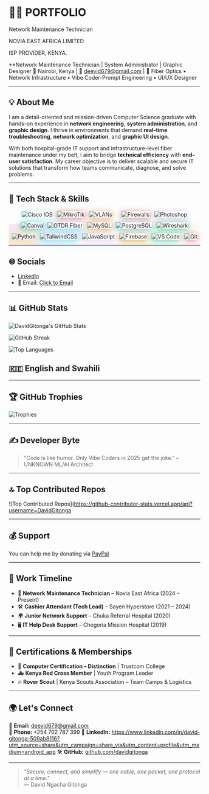# 👨‍💻 PORTFOLIO 
Network Maintenance Technician 

NOVIA EAST AFRICA LIMITED 

ISP PROVIDER, KENYA.

**Network Maintenance Technician | System Administrator | Graphic Designer 
📍 Nairobi, Kenya | 📧 deevid679@gmail.com | 
📡 Fiber Optics • Network Infrastructure • Vibe Coder-Prompt Engineering • UI/UX Designer

---

## 💡 About Me

I am a detail-oriented and mission-driven Computer Science graduate with hands-on experience in **network engineering**, **system administration**, and **graphic design**. I thrive in environments that demand **real-time troubleshooting**, **network optimization**, and **graphic UI design**.

With both hospital-grade IT support and infrastructure-level fiber maintenance under my belt, I aim to bridge **technical efficiency** with **end-user satisfaction**. My career objective is to deliver scalable and secure IT solutions that transform how teams communicate, diagnose, and solve problems.

---

## 🔧 Tech Stack & Skills
  <div align="center" style="position: relative;">
  <!-- Colorful Patterns as background using SVG -->
  <svg height="110" width="100%" style="position:absolute; left:0; top:0; z-index:-1; opacity:0.1;">
    <defs>
      <linearGradient id="grad1" x1="0%" y1="0%" x2="100%" y2="0%">
        <stop offset="0%" style="stop-color:rgb(255,0,150);stop-opacity:1" />
        <stop offset="100%" style="stop-color:rgb(0,204,255);stop-opacity:1" />
      </linearGradient>
    </defs>
    <ellipse cx="15%" cy="60" rx="140" ry="30" fill="url(#grad1)" />
    <ellipse cx="80%" cy="40" rx="120" ry="20" fill="#ffce45" opacity="0.4"/>
    <ellipse cx="50%" cy="90" rx="180" ry="15" fill="#34e89e" opacity="0.3"/>
  </svg>

  <!-- Tech Stack as Floating Buttons -->
  <div style="display: flex; flex-wrap: wrap; justify-content: center; gap: 12px; margin-top: 20px;">
    <img src="https://img.shields.io/badge/Cisco-IOS-blue?style=for-the-badge&logo=cisco&logoColor=white" alt="Cisco IOS" style="box-shadow: 0px 2px 15px #b2fefa;"/>
    <img src="https://img.shields.io/badge/MikroTik-Networks-fuchsia?style=for-the-badge&logo=mikrotik&logoColor=white" alt="MikroTik" style="box-shadow: 0px 2px 15px #fd6e6a;"/>
    <img src="https://img.shields.io/badge/VLANs-Network-orange?style=for-the-badge" alt="VLANs" style="box-shadow: 0px 2px 15px #fda085;"/>
    <img src="https://img.shields.io/badge/DHCP-&-VPNs-purple?style=for-the-badge" alt="" style="box-shadow: 0px 2px 15px #a8edea;"/>
    <img src="https://img.shields.io/badge/Firewalls-Security-red?style=for-the-badge&logo=firefox&logoColor=white" alt="Firewalls" style="box-shadow: 0px 2px 15px #f7797d;"/>
    <img src="https://img.shields.io/badge/Photoshop-Adobe-blueviolet?style=for-the-badge&logo=adobe-photoshop&logoColor=white" alt="Photoshop" style="box-shadow: 0px 2px 15px #e0c3fc;"/>
    <img src="https://img.shields.io/badge/Canva-Design-skyblue?style=for-the-badge&logo=canva&logoColor=white" alt="Canva" style="box-shadow: 0px 2px 15px #43cea2;"/>
    <img src="https://img.shields.io/badge/OTDR-Fiber-green?style=for-the-badge" alt="OTDR Fiber" style="box-shadow: 0px 2px 15px #8fd3f4;"/>
    <img src="https://img.shields.io/badge/MySQL-DBMS-orange?style=for-the-badge&logo=mysql&logoColor=white" alt="MySQL" style="box-shadow: 0px 2px 15px #f7971e;"/>
    <img src="https://img.shields.io/badge/PostgreSQL-DB-blue?style=for-the-badge&logo=postgresql&logoColor=white" alt="PostgreSQL" style="box-shadow: 0px 2px 15px #56ccf2;"/>
    <img src="https://img.shields.io/badge/Wireshark-Analysis-blue?style=for-the-badge&logo=wireshark&logoColor=white" alt="Wireshark" style="box-shadow: 0px 2px 15px #43cea2;"/>
    <img src="https://img.shields.io/badge/Python-Programming-yellow?style=for-the-badge&logo=python&logoColor=white" alt="Python" style="box-shadow: 0px 2px 15px #ffe259;"/>
    <img src="https://img.shields.io/badge/TailwindCSS-Design-cyan?style=for-the-badge&logo=tailwindcss&logoColor=white" alt="TailwindCSS" style="box-shadow: 0px 2px 15px #76e2fe;"/>
    <img src="https://img.shields.io/badge/JavaScript-Programming-gold?style=for-the-badge&logo=javascript&logoColor=black" alt="JavaScript" style="box-shadow: 0px 2px 15px #fbc2eb;"/>
    <img src="https://img.shields.io/badge/Firebase-Backend-orange?style=for-the-badge&logo=firebase&logoColor=white" alt="Firebase" style="box-shadow: 0px 2px 15px #f7971e;"/>
    <img src="https://img.shields.io/badge/Visual%20Studio%20Code-Editor-blue?style=for-the-badge&logo=visualstudiocode&logoColor=white" alt="VS Code" style="box-shadow: 0px 2px 15px #43cea2;"/>
    <img src="https://img.shields.io/badge/Git-VersionControl-orange?style=for-the-badge&logo=git&logoColor=white" alt="Git" style="box-shadow: 0px 2px 15px #f7797d;"/>
  </div>
</div>

---

## 🌐 Socials

- [LinkedIn](https://linkedin.com/in/DavidGitonga)
- 📧 Email: [Click to Email](deevid679@gmail.com) <!-- Replace with your actual email if you want to share it -->

---

## 📊 GitHub Stats

![DavidGitonga's GitHub Stats](https://github-readme-stats.vercel.app/api?username=DavidGitonga&theme=dark&hide_border=false&include_all_commits=false&count_private=false)

![GitHub Streak](https://nirzak-streak-stats.vercel.app/?user=DavidGitonga&theme=dark&hide_border=false)

![Top Languages](https://github-readme-stats.vercel.app/api/top-langs/?username=DavidGitonga&theme=dark&hide_border=false&include_all_commits=false&count_private=false&layout=compact)

## 🇰🇪 English and Swahili
---

## 🏆 GitHub Trophies

![Trophies](https://github-profile-trophy.vercel.app/?username=DavidGitonga&theme=aura&no-frame=true&no-bg=false&margin-w=4)

---

## ✍️ Developer Byte

<!-- You can use a quote generator API or manually update this section -->
> "Code is like humor. Only Vibe Coders in 2025 get the joke." – UNKNOWN ML/AI Architect

---

## 🔝 Top Contributed Repos

![Top Contributed Repos](https://github-contributor-stats.vercel.app/api?username=DavidGitonga 

---

## 💰 Support

You can help me by donating via [PayPal](https://paypal.me/your-link) <!-- Replace with your actual PayPal link -->

---

## 🏅 Work Timeline

- 📡 **Network Maintenance Technician** – Novia East Africa (2024 – Present)  
- 🛠️ **Cashier Attendant (Tech Lead)** – Sayen Hyperstore (2021 – 2024)  
- 🌍 **Junior Network Support** – Chuka Referral Hospital (2020)  
- 🖥️ **IT Help Desk Support** – Chogoria Mission Hospital (2019)

---

## 🧠 Certifications & Memberships

- 📜 **Computer Certification – Distinction** | Trustcom College  
- 🚑 **Kenya Red Cross Member** | Youth Program Leader  
- 🔥 **Rover Scout** | Kenya Scouts Association – Team Camps & Logistics

---

## 🌍 Let's Connect

📧 **Email:** deevid679@gmail.com  
📱 **Phone:** +254 702 787 399
🔗 **LinkedIn:** https://www.linkedin.com/in/david-gitonga-509ab8116?utm_source=share&utm_campaign=share_via&utm_content=profile&utm_medium=android_app
🛠️ **GitHub:** [github.com/davidgitonga](https://github.com/davidgitonga)

---

> *"Secure, connect, and simplify — one cable, one packet, one protocol at a time."*  
> — David Ngacha Gitonga
